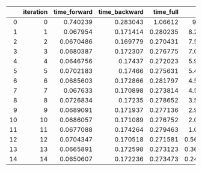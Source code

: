 |    |   iteration |   time_forward |   time_backward |   time_full |     loss | device   | is_warmup   | model_size   |   memory_allocated |
|---:|------------:|---------------:|----------------:|------------:|---------:|:---------|:------------|:-------------|-------------------:|
|  0 |           0 |      0.740239  |        0.283043 |    1.06612  | 9.2873   | cuda     | False       | small        |         1658668544 |
|  1 |           1 |      0.067954  |        0.171414 |    0.280235 | 8.27428  | cuda     | False       | small        |         1671251456 |
|  2 |           2 |      0.0670486 |        0.169779 |    0.270431 | 7.50409  | cuda     | False       | small        |         1677542912 |
|  3 |           3 |      0.0680387 |        0.172307 |    0.276775 | 7.02053  | cuda     | False       | small        |         1679164928 |
|  4 |           4 |      0.0646756 |        0.17437  |    0.272023 | 5.98734  | cuda     | False       | small        |         1679738368 |
|  5 |           5 |      0.0702183 |        0.17466  |    0.275631 | 5.40706  | cuda     | False       | small        |         1680262656 |
|  6 |           6 |      0.0685603 |        0.172866 |    0.281797 | 4.57133  | cuda     | False       | small        |         1681229312 |
|  7 |           7 |      0.067633  |        0.170898 |    0.273814 | 4.55362  | cuda     | False       | small        |         1680492032 |
|  8 |           8 |      0.0726834 |        0.17235  |    0.278652 | 3.53706  | cuda     | False       | small        |         1681491456 |
|  9 |           9 |      0.0689091 |        0.171937 |    0.277136 | 2.92826  | cuda     | False       | small        |         1681491456 |
| 10 |          10 |      0.0686057 |        0.171089 |    0.276752 | 2.00772  | cuda     | False       | small        |         1681753600 |
| 11 |          11 |      0.0677088 |        0.174264 |    0.279463 | 1.01394  | cuda     | False       | small        |         1681491456 |
| 12 |          12 |      0.0704347 |        0.170518 |    0.271581 | 0.561709 | cuda     | False       | small        |         1681753600 |
| 13 |          13 |      0.0665891 |        0.172598 |    0.273123 | 0.365114 | cuda     | False       | small        |         1682490880 |
| 14 |          14 |      0.0650607 |        0.172236 |    0.273473 | 0.241363 | cuda     | False       | small        |         1681753600 |